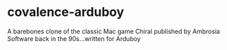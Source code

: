 # covalence-arduboy
A barebones clone of the classic Mac game Chiral published by Ambrosia Software back in the 90s...written for Arduboy
